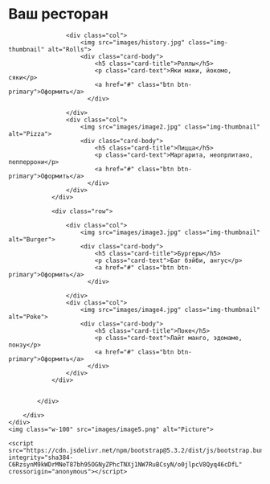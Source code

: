 <!DOCTYPE html>
<html lang="en">
<head>
    <meta charset="UTF-8">
    <meta name="viewport" content="width=device-width, initial-scale=1.0">
    <title>Bootstrap Demo</title>
    <link href="https://cdn.jsdelivr.net/npm/bootstrap@5.3.2/dist/css/bootstrap.min.css" rel="stylesheet" integrity="sha384-T3c6CoIi6uLrA9TneNEoa7RxnatzjcDSCmG1MXxSR1GAsXEV/Dwwykc2MPK8M2HN" crossorigin="anonymous">
</head>
<body>
    <div class="container">
        <h1>Ваш ресторан</h1>
        <div class="row">
            <div class="container">
                <div class="row">
                    
                    <div class="col">
                        <img src="images/history.jpg" class="img-thumbnail" alt="Rolls">
                        <div class="card-body">
                            <h5 class="card-title">Роллы</h5>
                            <p class="card-text">Яки маки, йокомо, сяки</p>
                            <a href="#" class="btn btn-primary">Оформить</a>
                          </div>
                      
                    </div>
                    <div class="col">
                        <img src="images/image2.jpg" class="img-thumbnail" alt="Pizza">
                        <div class="card-body">
                            <h5 class="card-title">Пицца</h5>
                            <p class="card-text">Маргарита, неопрлитано, пепперрони</p>
                            <a href="#" class="btn btn-primary">Оформить</a>
                          </div>
                    </div>
                </div>

                <div class="row">
                    
                    <div class="col">
                        <img src="images/image3.jpg" class="img-thumbnail" alt="Burger">
                        <div class="card-body">
                            <h5 class="card-title">Бургеры</h5>
                            <p class="card-text">Баг бэйби, ангус</p>
                            <a href="#" class="btn btn-primary">Оформить</a>
                          </div>
                      
                    </div>
                    <div class="col">
                        <img src="images/image4.jpg" class="img-thumbnail" alt="Poke">
                        <div class="card-body">
                            <h5 class="card-title">Поке</h5>
                            <p class="card-text">Лайт манго, эдомаме, понзу</p>
                            <a href="#" class="btn btn-primary">Оформить</a>
                          </div>
                    </div>
                </div>
                
                
            </div>
            
        </div>
    </div>
    <img class="w-100" src="images/image5.png" alt="Picture">
        
    <script src="https://cdn.jsdelivr.net/npm/bootstrap@5.3.2/dist/js/bootstrap.bundle.min.js" integrity="sha384-C6RzsynM9kWDrMNeT87bh95OGNyZPhcTNXj1NW7RuBCsyN/o0jlpcV8Qyq46cDfL" crossorigin="anonymous"></script>
</body>
</html>
